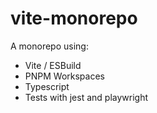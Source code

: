 # vite-monorepo

A monorepo using:

- Vite / ESBuild
- PNPM Workspaces
- Typescript
- Tests with jest and playwright
